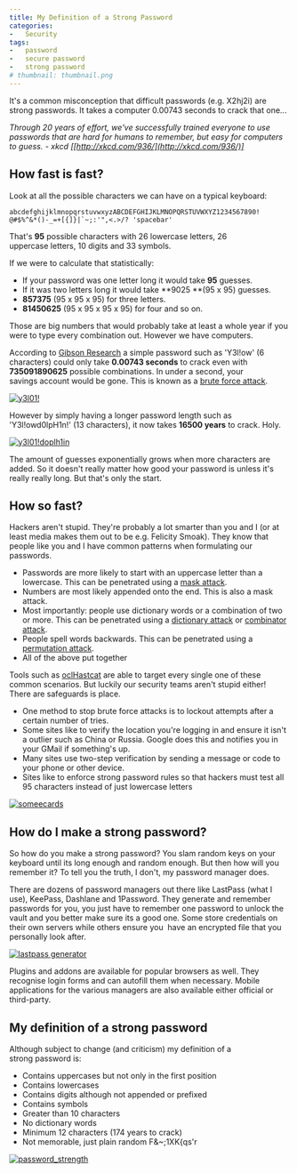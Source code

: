 ```yaml
---
title: My Definition of a Strong Password
categories:
-   Security
tags:
-   password
-   secure password
-   strong password
# thumbnail: thumbnail.png
---
```


It's a common misconception that difficult passwords (e.g. X2hj2i) are strong passwords. It takes a computer 0.00743 seconds to crack that one...

_Through 20 years of effort, we've successfully trained everyone to use passwords that are hard for humans to remember, but easy for computers to guess. - xkcd [[http://xkcd.com/936/](http://xkcd.com/936/)]_

<!-- more -->

## How fast is fast?

Look at all the possible characters we can have on a typical keyboard:

```
abcdefghijklmnopqrstuvwxyzABCDEFGHIJKLMNOPQRSTUVWXYZ1234567890! @#$%^&*()-_=+[{]}|`~;:'",<.>/? 'spacebar'
```

That's **95** possible characters with 26 lowercase letters, 26 uppercase letters, 10 digits and 33 symbols.

If we were to calculate that statistically:

*   If your password was one letter long it would take **95** guesses.
*   If it was two letters long it would take **9025 **(95 x 95) guesses.
*   **857375** (95 x 95 x 95) for three letters.
*   **81450625** (95 x 95 x 95 x 95) for four and so on.

Those are big numbers that would probably take at least a whole year if you were to type every combination out. However we have computers.

According to [Gibson Research](https://www.grc.com/haystack.htm) a simple password such as 'Y3l!ow' (6 characters) could only take **0.00743 seconds** to crack even with **735091890625** possible combinations. In under a second, your savings account would be gone. This is known as a [brute force attack](http://hashcat.net/wiki/doku.php?id=mask_attack).

[![y3l01!](y3l01.png)](y3l01.png)

However by simply having a longer password length such as 'Y3l!owd0lpH1n!' (13 characters), it now takes **16500 years** to crack. Holy.

[![y3l01!doplh1in](y3l01doplh1in.png)](y3l01doplh1in.png)

The amount of guesses exponentially grows when more characters are added. So it doesn't really matter how good your password is unless it's really really long. But that's only the start.

## How so fast?

Hackers aren't stupid. They're probably a lot smarter than you and I (or at least media makes them out to be e.g. Felicity Smoak). They know that people like you and I have common patterns when formulating our passwords.

*   Passwords are more likely to start with an uppercase letter than a lowercase. This can be penetrated using a [mask attack](http://hashcat.net/wiki/doku.php?id=mask_attack).
*   Numbers are most likely appended onto the end. This is also a mask attack.
*   Most importantly: people use dictionary words or a combination of two or more. This can be penetrated using a [dictionary attack](http://hashcat.net/wiki/doku.php?id=dictionary_attack) or [combinator attack](http://hashcat.net/wiki/doku.php?id=combinator_attack).
*   People spell words backwards. This can be penetrated using a [permutation attack](http://hashcat.net/wiki/doku.php?id=permutation_attack).
*   All of the above put together

Tools such as [oclHastcat](http://hashcat.net/oclhashcat/) are able to target every single one of these common scenarios. But luckily our security teams aren't stupid either! There are safeguards is place.

*   One method to stop brute force attacks is to lockout attempts after a certain number of tries.
*   Some sites like to verify the location you're logging in and ensure it isn't a outlier such as China or Russia. Google does this and notifies you in your GMail if something's up.
*   Many sites use two-step verification by sending a message or code to your phone or other device.
*   Sites like to enforce strong password rules so that hackers must test all 95 characters instead of just lowercase letters

[![someecards](mjaxmy1myzezn2u0nzhlzwzmndu3.png)](mjaxmy1myzezn2u0nzhlzwzmndu3.png)

## How do I make a strong password?
So how do you make a strong password? You slam random keys on your keyboard until its long enough and random enough. But then how will you remember it? To tell you the truth, I don't, my password manager does.

There are dozens of password managers out there like LastPass (what I use), KeePass, Dashlane and 1Password. They generate and remember passwords for you, you just have to remember one password to unlock the vault and you better make sure its a good one. Some store credentials on their own servers while others ensure you  have an encrypted file that you personally look after.

[![lastpass generator](lastpass-generator.png)](lastpass-generator.png)

Plugins and addons are available for popular browsers as well. They recognise login forms and can autofill them when necessary. Mobile applications for the various managers are also available either official or third-party.

## My definition of a strong password

Although subject to change (and criticism) my definition of a strong password is:

*   Contains uppercases but not only in the first position
*   Contains lowercases
*   Contains digits although not appended or prefixed
*   Contains symbols
*   Greater than 10 characters
*   No dictionary words
*   Minimum 12 characters (174 years to crack)
*   Not memorable, just plain random F&~;1XK{qs'r

[![password_strength](password_strength.png)](password_strength.png)
